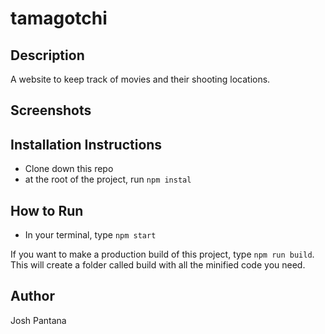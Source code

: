 # tamagotchi

## Description
A website to keep track of movies and their shooting locations.

## Screenshots

## Installation Instructions
* Clone down this repo
* at the root of the project, run `npm instal`

## How to Run
* In your terminal, type `npm start`

If you want to make a production build of this project, 
type `npm run build`. This will create a folder called build 
with all the minified code you need.

## Author
Josh Pantana
